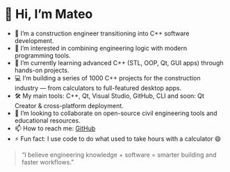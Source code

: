 # 👋 Hi, I’m Mateo

- 🧱 I’m a construction engineer transitioning into C++ software development.
- 👀 I’m interested in combining engineering logic with modern programming tools.
- 🌱 I’m currently learning advanced C++ (STL, OOP, Qt, GUI apps) through hands-on projects.
- 💻 I’m building a series of 1000 C++ projects for the construction industry — from calculators to full-featured desktop apps.
- 🛠 My main tools: C++, Qt, Visual Studio, GitHub, CLI and soon: Qt Creator & cross-platform deployment.
- 💞️ I’m looking to collaborate on open-source civil engineering tools and educational resources.
- 📫 How to reach me: [GitHub](https://github.com/RidokuseNNIN)
- ⚡ Fun fact: I use code to do what used to take hours with a calculator 😄

> “I believe engineering knowledge + software = smarter building and faster workflows.”
